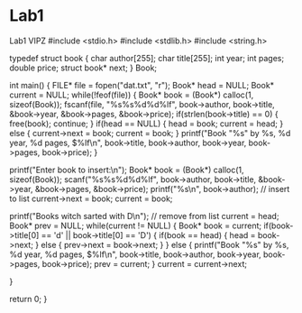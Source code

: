 # Lab1
Lab1 VIPZ
#include <stdio.h>
#include <stdlib.h>
#include <string.h>

typedef struct book {
  char author[255];
  char title[255];
  int year;
  int pages;
  double price;
  struct book* next;
} Book;

int main() {
  FILE* file = fopen("dat.txt", "r");
  Book* head = NULL;
  Book* current = NULL;
  while(!feof(file)) {
    Book* book = (Book*) calloc(1, sizeof(Book));
    fscanf(file, "%s%s%d%d%lf", book->author, book->title, &book->year, &book->pages, &book->price);
    if(strlen(book->title) == 0) {
      free(book);
      continue;
    }
    if(head == NULL) {
      head = book;
      current = head;
    } else {
      current->next = book;
      current = book;
    }
    printf("Book \"%s\" by %s, %d year, %d pages, $%lf\n", book->title, book->author, book->year, book->pages, book->price);
  }

  printf("Enter book to insert:\n");
  Book* book = (Book*) calloc(1, sizeof(Book));
  scanf("%s%s%d%d%lf", book->author, book->title, &book->year, &book->pages, &book->price);
  printf("%s\n", book->author);
  // insert to list
  current->next = book;
  current = book;

  printf("Books witch sarted with D\n");
  // remove from list
  current = head;
  Book* prev = NULL;
  while(current != NULL) {
    Book* book = current;
    if(book->title[0] == 'd' || book->title[0] == 'D') {
      if(book == head) {
        head = book->next;
      } else {
        prev->next = book->next;
      }
    } else {
      printf("Book \"%s\" by %s, %d year, %d pages, $%lf\n", book->title, book->author, book->year, book->pages, book->price);
      prev = current;
    }
    current = current->next;
    
  }

  return 0;
}

